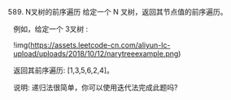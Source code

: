 589. N叉树的前序遍历
给定一个 N 叉树，返回其节点值的前序遍历。

例如，给定一个 3叉树 :

 
!img(https://assets.leetcode-cn.com/aliyun-lc-upload/uploads/2018/10/12/narytreeexample.png)


 

返回其前序遍历: [1,3,5,6,2,4]。

 

说明: 递归法很简单，你可以使用迭代法完成此题吗?